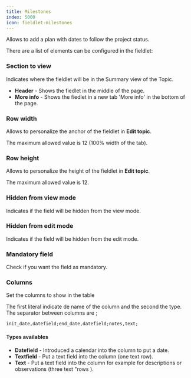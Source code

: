```yaml
---
title: Milestones
index: 5000
icon: fieldlet-milestones
---
```


Allows to add a plan with dates to follow the project status.

There are a list of elements can be configured in the fieldlet:

### Section to view

Indicates where the fieldlet will be in the Summary view of the Topic.

- **Header** - Shows the fiedlet in the middle of the page.
- **More info** - Shows the fiedlet in a new tab 'More info' in the bottom of the page.

### Row width

Allows to personalize the anchor of the fieldlet in **Edit topic**.

The maximum allowed value is 12 (100% width of the tab).

### Row height

Allows to personalize the height of the fieldlet in **Edit topic**.

The maximum allowed value is 12.

### Hidden from view mode

Indicates if the field will be hidden from the view mode.

### Hidden from edit mode

Indicates if the field will be hidden from the edit mode.

### Mandatory field

Check if you want the field as mandatory.

### Columns

Set the columns to show in the table

The first literal indicate de name of the column and the second the type. The separator between columns are ;

    init_date,datefield;end_date,datefield;notes,text;


#### Types availables

- **Datefield** - Introduced a calendar into the column to put a date.
- **Textfield** - Put a text field into the column (one text row).
- **Text** - Put a text field into the column for example for descriptions or observations (three text "rows ).
